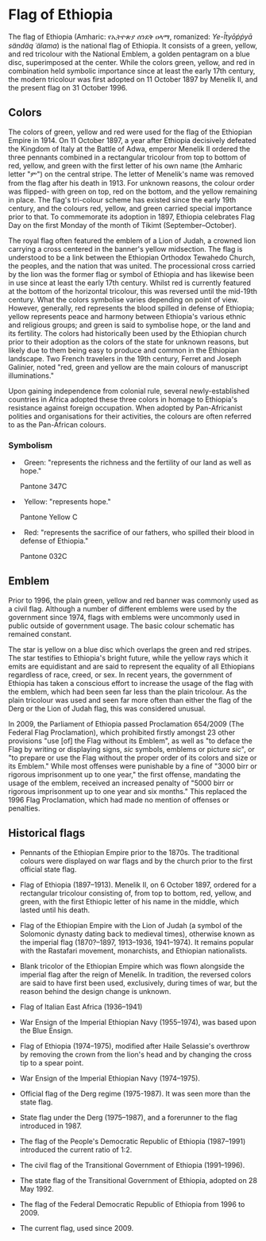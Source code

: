 # Flag of Ethiopia

The flag of Ethiopia (Amharic: የኢትዮጵያ ሰንደቅ ዐላማ, romanized: *Ye-Ītyōṗṗyā sändäq ʿälama*) is the national flag of Ethiopia. It consists of a green, yellow, and red tricolour with the National Emblem, a golden pentagram on a blue disc, superimposed at the center. While the colors green, yellow, and red in combination held symbolic importance since at least the early 17th century, the modern tricolour was first adopted on 11 October 1897 by Menelik II, and the present flag on 31 October 1996.

## Colors

The colors of green, yellow and red were used for the flag of the Ethiopian Empire in 1914. On 11 October 1897, a year after Ethiopia decisively defeated the Kingdom of Italy at the Battle of Adwa, emperor Menelik II ordered the three pennants combined in a rectangular tricolour from top to bottom of red, yellow, and green with the first letter of his own name (the Amharic letter "ም") on the central stripe. The letter of Menelik's name was removed from the flag after his death in 1913. For unknown reasons, the colour order was flipped- with green on top, red on the bottom, and the yellow remaining in place. The flag's tri-colour scheme has existed since the early 19th century, and the colours red, yellow, and green carried special importance prior to that. To commemorate its adoption in 1897, Ethiopia celebrates Flag Day on the first Monday of the month of Tikimt (September–October).

The royal flag often featured the emblem of a Lion of Judah, a crowned lion carrying a cross centered in the banner's yellow midsection. The flag is understood to be a link between the Ethiopian Orthodox Tewahedo Church, the peoples, and the nation that was united. The processional cross carried by the lion was the former flag or symbol of Ethiopia and has likewise been in use since at least the early 17th century. Whilst red is currently featured at the bottom of the horizontal tricolour, this was reversed until the mid-19th century. What the colors symbolise varies depending on point of view. However, generally, red represents the blood spilled in defense of Ethiopia; yellow represents peace and harmony between Ethiopia's various ethnic and religious groups; and green is said to symbolise hope, or the land and its fertility. The colors had historically been used by the Ethiopian church prior to their adoption as the colors of the state for unknown reasons, but likely due to them being easy to produce and common in the Ethiopian landscape. Two French travelers in the 19th century, Ferret and Joseph Galinier, noted "red, green and yellow are the main colours of manuscript illuminations."

Upon gaining independence from colonial rule, several newly-established countries in Africa adopted these three colors in homage to Ethiopia's resistance against foreign occupation. When adopted by Pan-Africanist polities and organisations for their activities, the colours are often referred to as the Pan-African colours.

### Symbolism

-   Green: "represents the richness and the fertility of our land as well as hope."

  Pantone 347C

-   Yellow: "represents hope."

  Pantone Yellow C

-   Red: "represents the sacrifice of our fathers, who spilled their blood in defense of Ethiopia."

  Pantone 032C

## Emblem

Prior to 1996, the plain green, yellow and red banner was commonly used as a civil flag. Although a number of different emblems were used by the government since 1974, flags with emblems were uncommonly used in public outside of government usage. The basic colour schematic has remained constant.

The star is yellow on a blue disc which overlaps the green and red stripes. The star testifies to Ethiopia's bright future, while the yellow rays which it emits are equidistant and are said to represent the equality of all Ethiopians regardless of race, creed, or sex. In recent years, the government of Ethiopia has taken a conscious effort to increase the usage of the flag with the emblem, which had been seen far less than the plain tricolour. As the plain tricolour was used and seen far more often than either the flag of the Derg or the Lion of Judah flag, this was considered unusual.

In 2009, the Parliament of Ethiopia passed Proclamation 654/2009 (The Federal Flag Proclamation), which prohibited firstly amongst 23 other provisions "use [of] the Flag without its Emblem", as well as "to deface the Flag by writing or displaying signs, *sic* symbols, emblems or picture *sic*", or "to prepare or use the Flag without the proper order of its colors and size or its Emblem." While most offenses were punishable by a fine of "3000 birr or rigorous imprisonment up to one year," the first offense, mandating the usage of the emblem, received an increased penalty of "5000 birr or rigorous imprisonment up to one year and six months." This replaced the 1996 Flag Proclamation, which had made no mention of offenses or penalties.

## Historical flags



<!---->

- Pennants of the Ethiopian Empire prior to the 1870s. The traditional colours were displayed on war flags and by the church prior to the first official state flag.

- Flag of Ethiopia (1897–1913). Menelik II, on 6 October 1897, ordered for a rectangular tricolour consisting of, from top to bottom, red, yellow, and green, with the first Ethiopic letter of his name in the middle, which lasted until his death.

- Flag of the Ethiopian Empire with the Lion of Judah (a symbol of the Solomonic dynasty dating back to medieval times), otherwise known as the imperial flag (1870?–1897, 1913–1936, 1941–1974). It remains popular with the Rastafari movement, monarchists, and Ethiopian nationalists.

- Blank tricolor of the Ethiopian Empire which was flown alongside the imperial flag after the reign of Menelik. In tradition, the reversed colors are said to have first been used, exclusively, during times of war, but the reason behind the design change is unknown.

-  Flag of Italian East Africa (1936–1941)

-  War Ensign of the Imperial Ethiopian Navy (1955–1974), was based upon the Blue Ensign.

- Flag of Ethiopia (1974–1975), modified after Haile Selassie's overthrow by removing the crown from the lion's head and by changing the cross tip to a spear point.

-   War Ensign of the Imperial Ethiopian Navy (1974–1975).

-  Official flag of the Derg regime (1975-1987). It was seen more than the state flag.

-  State flag under the Derg (1975–1987), and a forerunner to the flag introduced in 1987.

-  The flag of the People's Democratic Republic of Ethiopia (1987–1991) introduced the current ratio of 1:2.

-   The civil flag of the Transitional Government of Ethiopia (1991–1996).

-   The state flag of the Transitional Government of Ethiopia, adopted on 28 May 1992.

-  The flag of the Federal Democratic Republic of Ethiopia from 1996 to 2009.

-  The current flag, used since 2009.

